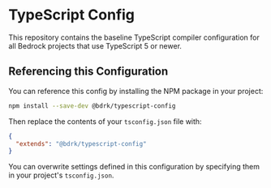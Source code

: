 # TypeScript Config

This repository contains the baseline TypeScript compiler configuration for all Bedrock projects
that use TypeScript 5 or newer.

## Referencing this Configuration

You can reference this config by installing the NPM package in your project:

```bash
npm install --save-dev @bdrk/typescript-config
```

Then replace the contents of your `tsconfig.json` file with:

```json
{
  "extends": "@bdrk/typescript-config"
}
```

You can overwrite settings defined in this configuration by specifying them in your project's `tsconfig.json`.
